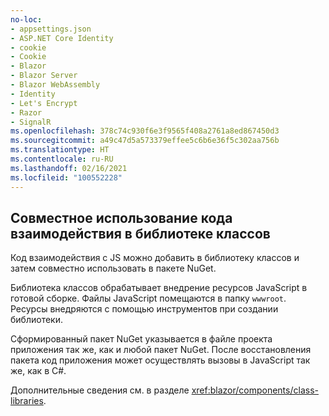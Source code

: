 ```yaml
---
no-loc:
- appsettings.json
- ASP.NET Core Identity
- cookie
- Cookie
- Blazor
- Blazor Server
- Blazor WebAssembly
- Identity
- Let's Encrypt
- Razor
- SignalR
ms.openlocfilehash: 378c74c930f6e3f9565f408a2761a8ed867450d3
ms.sourcegitcommit: a49c47d5a573379effee5c6b6e36f5c302aa756b
ms.translationtype: HT
ms.contentlocale: ru-RU
ms.lasthandoff: 02/16/2021
ms.locfileid: "100552228"
---
```

## <a name="share-interop-code-in-a-class-library"></a>Совместное использование кода взаимодействия в библиотеке классов

Код взаимодействия с JS можно добавить в библиотеку классов и затем совместно использовать в пакете NuGet.

Библиотека классов обрабатывает внедрение ресурсов JavaScript в готовой сборке. Файлы JavaScript помещаются в папку `wwwroot`. Ресурсы внедряются с помощью инструментов при создании библиотеки.

Сформированный пакет NuGet указывается в файле проекта приложения так же, как и любой пакет NuGet. После восстановления пакета код приложения может осуществлять вызовы в JavaScript так же, как в C#.

Дополнительные сведения см. в разделе <xref:blazor/components/class-libraries>.
